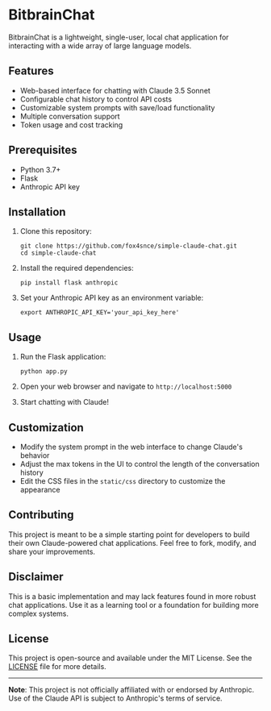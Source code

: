 # BitbrainChat

BitbrainChat is a lightweight, single-user, local chat application for interacting with a wide array of large language models.

## Features

- Web-based interface for chatting with Claude 3.5 Sonnet
- Configurable chat history to control API costs
- Customizable system prompts with save/load functionality
- Multiple conversation support
- Token usage and cost tracking

## Prerequisites

- Python 3.7+
- Flask
- Anthropic API key

## Installation

1. Clone this repository:
   ```
   git clone https://github.com/fox4snce/simple-claude-chat.git
   cd simple-claude-chat
   ```

2. Install the required dependencies:
   ```
   pip install flask anthropic
   ```

3. Set your Anthropic API key as an environment variable:
   ```
   export ANTHROPIC_API_KEY='your_api_key_here'
   ```

## Usage

1. Run the Flask application:
   ```
   python app.py
   ```

2. Open your web browser and navigate to `http://localhost:5000`

3. Start chatting with Claude!

## Customization

- Modify the system prompt in the web interface to change Claude's behavior
- Adjust the max tokens in the UI to control the length of the conversation history
- Edit the CSS files in the `static/css` directory to customize the appearance

## Contributing

This project is meant to be a simple starting point for developers to build their own Claude-powered chat applications. Feel free to fork, modify, and share your improvements.

## Disclaimer

This is a basic implementation and may lack features found in more robust chat applications. Use it as a learning tool or a foundation for building more complex systems.

## License

This project is open-source and available under the MIT License. See the [LICENSE](LICENSE) file for more details.

---

**Note**: This project is not officially affiliated with or endorsed by Anthropic. Use of the Claude API is subject to Anthropic's terms of service.
